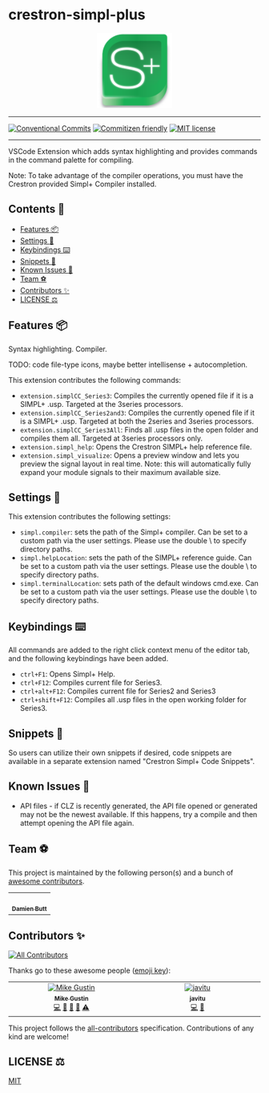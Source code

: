 # crestron-simpl-plus

<div align="center">
 <img src="./assets/img/simpl_plus_icon.png" alt="logo" width="150" />
</div>

---

[![Conventional Commits](https://img.shields.io/badge/Conventional%20Commits-1.0.0-%23FE5196?logo=conventionalcommits&logoColor=white)](https://conventionalcommits.org)
[![Commitizen friendly](https://img.shields.io/badge/commitizen-friendly-brightgreen.svg)](http://commitizen.github.io/cz-cli/)
[![MIT license](https://img.shields.io/badge/License-MIT-blue.svg)](LICENSE)

---

VSCode Extension which adds syntax highlighting and provides commands in the command palette for compiling.

Note: To take advantage of the compiler operations, you must have the Crestron provided Simpl+ Compiler installed.

## Contents :book:

<!-- START doctoc generated TOC please keep comment here to allow auto update -->
<!-- DON'T EDIT THIS SECTION, INSTEAD RE-RUN doctoc TO UPDATE -->

-   [Features :package:](#features-package)
-   [Settings :wrench:](#settings-wrench)
-   [Keybindings :keyboard:](#keybindings-keyboard)
-   [Snippets :pencil:](#snippets-pencil)
-   [Known Issues :bug:](#known-issues-bug)
-   [Team :soccer:](#team-soccer)
-   [Contributors :sparkles:](#contributors-sparkles)
-   [LICENSE :balance_scale:](#license-balance_scale)

<!-- END doctoc generated TOC please keep comment here to allow auto update -->

## Features :package:

Syntax highlighting. Compiler.

TODO: code file-type icons, maybe better intellisense + autocompletion.

This extension contributes the following commands:

-   `extension.simplCC_Series3`: Compiles the currently opened file if it is a SIMPL+ .usp. Targeted at the 3series processors.
-   `extension.simplCC_Series2and3`: Compiles the currently opened file if it is a SIMPL+ .usp. Targeted at both the 2series and 3series processors.
-   `extension.simplCC_Series3All`: Finds all .usp files in the open folder and compiles them all. Targeted at 3series processors only.
-   `extension.simpl_help`: Opens the Crestron SIMPL+ help reference file.
-   `extension.simpl_visualize`: Opens a preview window and lets you preview the signal layout in real time. Note: this will automatically fully expand your module signals to their maximum available size.

## Settings :wrench:

This extension contributes the following settings:

-   `simpl.compiler`: sets the path of the Simpl+ compiler. Can be set to a custom path via the user settings. Please use the double \ to specify directory paths.
-   `simpl.helpLocation`: sets the path of the SIMPL+ reference guide. Can be set to a custom path via the user settings. Please use the double \ to specify directory paths.
-   `simpl.terminalLocation`: sets path of the default windows cmd.exe. Can be set to a custom path via the user settings. Please use the double \ to specify directory paths.

## Keybindings :keyboard:

All commands are added to the right click context menu of the editor tab, and the following keybindings have been added.

-   `ctrl+F1`: Opens Simpl+ Help.
-   `ctrl+F12`: Compiles current file for Series3.
-   `ctrl+alt+F12`: Compiles current file for Series2 and Series3
-   `ctrl+shift+F12`: Compiles all .usp files in the open working folder for Series3.

## Snippets :pencil:

So users can utilize their own snippets if desired, code snippets are available in a separate extension named "Crestron Simpl+ Code Snippets".

## Known Issues :bug:

-   API files - if CLZ is recently generated, the API file opened or generated may not be the newest available. If this happens, try a compile and then attempt opening the API file again.

## Team :soccer:

This project is maintained by the following person(s) and a bunch of [awesome contributors](https://github.com/Norgate-AV-Solutions-Ltd/crestron-simpl-plus/graphs/contributors).

<table>
  <tr>
    <td align="center"><a href="https://github.com/damienbutt"><img src="https://avatars.githubusercontent.com/damienbutt?v=4?s=100" width="100px;" alt=""/><br /><sub><b>Damien Butt</b></sub></a><br /></td>
  </tr>
</table>

## Contributors :sparkles:

<!-- ALL-CONTRIBUTORS-BADGE:START - Do not remove or modify this section -->

[![All Contributors](https://img.shields.io/badge/all_contributors-2-orange.svg?style=flat-square)](#contributors-)

<!-- ALL-CONTRIBUTORS-BADGE:END -->

Thanks go to these awesome people ([emoji key](https://allcontributors.org/docs/en/emoji-key)):

<!-- ALL-CONTRIBUTORS-LIST:START - Do not remove or modify this section -->
<!-- prettier-ignore-start -->
<!-- markdownlint-disable -->
<table>
  <tbody>
    <tr>
      <td align="center" valign="top" width="14.28%"><a href="https://github.com/mwgustin"><img src="https://avatars.githubusercontent.com/u/2281255?v=4?s=100" width="100px;" alt="Mike Gustin"/><br /><sub><b>Mike Gustin</b></sub></a><br /><a href="https://github.com/Norgate-AV-Solutions-Ltd/crestron-simpl-plus/commits?author=mwgustin" title="Code">💻</a> <a href="#design-mwgustin" title="Design">🎨</a> <a href="https://github.com/Norgate-AV-Solutions-Ltd/crestron-simpl-plus/commits?author=mwgustin" title="Documentation">📖</a> <a href="#maintenance-mwgustin" title="Maintenance">🚧</a> <a href="https://github.com/Norgate-AV-Solutions-Ltd/crestron-simpl-plus/commits?author=mwgustin" title="Tests">⚠️</a></td>
      <td align="center" valign="top" width="14.28%"><a href="https://github.com/javitu"><img src="https://avatars.githubusercontent.com/u/5091755?v=4?s=100" width="100px;" alt="javitu"/><br /><sub><b>javitu</b></sub></a><br /><a href="https://github.com/Norgate-AV-Solutions-Ltd/crestron-simpl-plus/commits?author=javitu" title="Code">💻</a> <a href="https://github.com/Norgate-AV-Solutions-Ltd/crestron-simpl-plus/commits?author=javitu" title="Documentation">📖</a></td>
    </tr>
  </tbody>
</table>

<!-- markdownlint-restore -->
<!-- prettier-ignore-end -->

<!-- ALL-CONTRIBUTORS-LIST:END -->

This project follows the [all-contributors](https://allcontributors.org) specification.
Contributions of any kind are welcome!

## LICENSE :balance_scale:

[MIT](LICENSE)
